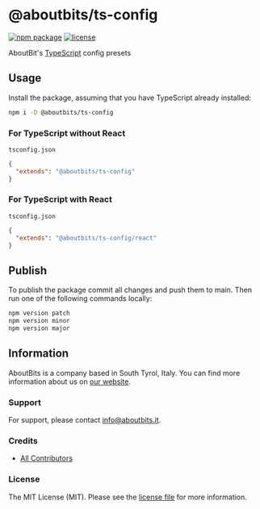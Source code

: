 # @aboutbits/ts-config

[![npm package](https://badge.fury.io/js/%40aboutbits%2Fts-config.svg)](https://badge.fury.io/js/%40aboutbits%2Fts-config)
[![license](https://img.shields.io/github/license/aboutbits/ts-config)](https://github.com/aboutbits/ts-config/blob/main/license.md)

AboutBit's [TypeScript](https://www.typescriptlang.org/) config presets

## Usage

Install the package, assuming that you have TypeScript already installed:

```sh
npm i -D @aboutbits/ts-config
```

### For TypeScript without React

`tsconfig.json`

```json
{
  "extends": "@aboutbits/ts-config"
}
```

### For TypeScript with React

`tsconfig.json`

```json
{
  "extends": "@aboutbits/ts-config/react"
}
```

## Publish

To publish the package commit all changes and push them to main. Then run one of the following commands locally:

```sh
npm version patch
npm version minor
npm version major
```

## Information

AboutBits is a company based in South Tyrol, Italy. You can find more information about us
on [our website](https://aboutbits.it).

### Support

For support, please contact [info@aboutbits.it](mailto:info@aboutbits.it).

### Credits

- [All Contributors](../../contributors)

### License

The MIT License (MIT). Please see the [license file](license.md) for more information.
